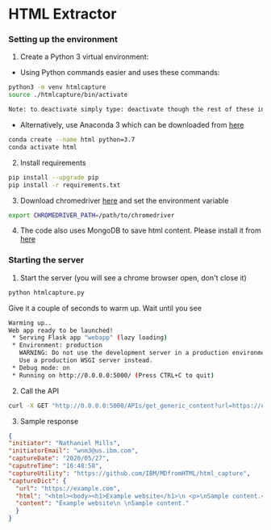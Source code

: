 # HTML Extractor

### Setting up the environment

1. Create a Python 3 virtual environment:
  * Using Python commands easier and uses these commands:
```bash
python3 -m venv htmlcapture
source ./htmlcapture/bin/activate

Note: to deactivate simply type: deactivate though the rest of these instructions assume you have activated the virtual environment
```
  * Alternatively, use Anaconda 3 which can be downloaded from [here](https://anaconda.com)
```bash
conda create --name html python=3.7
conda activate html
```
2. Install requirements
```bash
pip install --upgrade pip
pip install -r requirements.txt
```
3. Download chromedriver [here](https://chromedriver.storage.googleapis.com/72.0.3626.69/chromedriver_mac64.zip) and set the environment variable
```bash
export CHROMEDRIVER_PATH=/path/to/chromedriver
```
4. The code also uses MongoDB to save html content. Please install it from [here](https://docs.mongodb.com/v3.2/administration/install-community/)

### Starting the server
1. Start the server (you will see a chrome browser open, don't close it)
```bash
python htmlcapture.py
```
Give it a couple of seconds to warm up. Wait until you see
```bash
Warming up..
Web app ready to be launched!
 * Serving Flask app "webapp" (lazy loading)
 * Environment: production
   WARNING: Do not use the development server in a production environment.
   Use a production WSGI server instead.
 * Debug mode: on
 * Running on http://0.0.0.0:5000/ (Press CTRL+C to quit)
```
2. Call the API
```bash
curl -X GET "http://0.0.0.0:5000/APIs/get_generic_content?url=https://example.com" -H "accept: application/json"
```
3. Sample response
```json
{
"initiator": "Nathaniel Mills", 
"initiatorEmail": "wnm3@us.ibm.com", 
"captureDate": "2020/05/27", 
"caputreTime": "16:48:58", 
"captureUtility": "https://github.com/IBM/MDfromHTML/html_capture", 
"captureDict": {
  "url": "https://example.com", 
  "html": "<html><body><h1>Example website</h1>\n <p>\nSample content.</p></body></html>", 
  "content": "Example website\n \nSample content." 
  }
}
```
